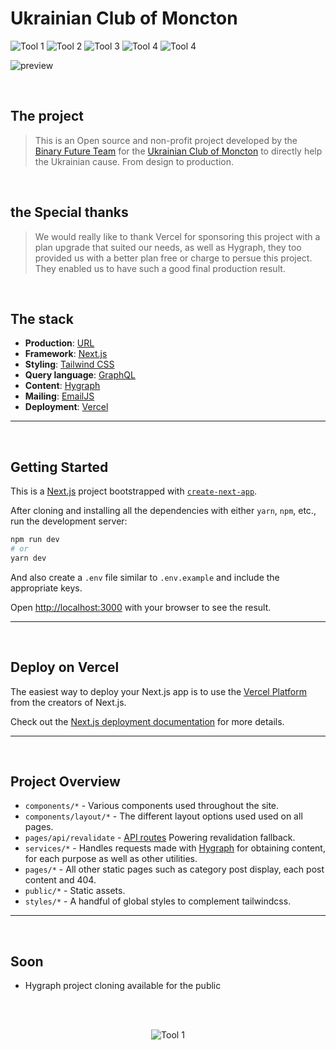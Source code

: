 # Ukrainian Club of Moncton

![Tool 1](https://img.shields.io/badge/vercel-%23000000.svg?style=for-the-badge&logo=vercel&logoColor=white)
![Tool 2](https://img.shields.io/badge/Next-black?style=for-the-badge&logo=next.js&logoColor=white)
![Tool 3](https://img.shields.io/badge/-GraphQL-E10098?style=for-the-badge&logo=graphql&logoColor=white)
![Tool 4](https://img.shields.io/badge/tailwindcss-%2338B2AC.svg?style=for-the-badge&logo=tailwind-css&logoColor=white)
![Tool 4](https://img.shields.io/badge/MUI-%230081CB.svg?style=for-the-badge&logo=mui&logoColor=white)

![preview](https://media-exp1.licdn.com/dms/image/C4D22AQHJpYQ06BmxAA/feedshare-shrink_2048_1536/0/1661442141142?e=1665619200&v=beta&t=7xKdNWnPK2WC2JiZ_aaRwIDcT8gBuxst1PFo1a-ne7w)

<br/>

## The project
> This is an Open source and non-profit project developed by the [Binary Future Team](https://binaryfuture.io) for the [Ukrainian Club of Moncton](https://www.facebook.com/UkrClubMoncton/) to directly help the Ukrainian cause. From design to production.

<br />

## the Special thanks
> We would really like to thank Vercel for sponsoring this project with a plan upgrade that suited our needs, as well as Hygraph, they too provided us with a better plan free or charge to persue this project.
They enabled us to have such a good final production result.

<br/>

## The stack
- **Production**: [URL](uamoncton.org)
- **Framework**: [Next.js](https://nextjs.org/)
- **Styling**: [Tailwind CSS](https://tailwindcss.com/)
- **Query language**: [GraphQL](https://graphql.org/)
- **Content**: [Hygraph](https://hygraph.com/)
- **Mailing**: [EmailJS](https://www.emailjs.com/)
- **Deployment**: [Vercel](https://vercel.com/?utm_source=[ukrainian-club-of-moncton]&utm_campaign=oss)

---

<br />

## Getting Started
This is a [Next.js](https://nextjs.org/) project bootstrapped with [`create-next-app`](https://github.com/vercel/next.js/tree/canary/packages/create-next-app).

After cloning and installing all the dependencies with either <code>yarn</code>, <code>npm</code>, etc., run the development server:

```bash
npm run dev
# or
yarn dev
```

And also create a `.env` file similar to `.env.example` and include the appropriate keys.

Open [http://localhost:3000](http://localhost:3000) with your browser to see the result.

---

<br />

## Deploy on Vercel

The easiest way to deploy your Next.js app is to use the [Vercel Platform](https://vercel.com/new?utm_medium=default-template&filter=next.js&utm_source=create-next-app&utm_campaign=create-next-app-readme) from the creators of Next.js.

Check out the [Next.js deployment documentation](https://nextjs.org/docs/deployment) for more details.

---

<br />

## Project Overview

- `components/*` - Various components used throughout the site.
- `components/layout/*` - The different layout options used used on all pages.
- `pages/api/revalidate` - [API routes](https://nextjs.org/docs/api-routes/introduction) Powering revalidation fallback.
- `services/*` - Handles requests made with [Hygraph](https://hygraph.com) for obtaining content, for each purpose as well as other utilities.
- `pages/*` - All other static pages such as category post display, each post content and 404.
- `public/*` - Static assets.
- `styles/*` - A handful of global styles to complement tailwindcss.

---

<br />

## Soon
- Hygraph project cloning available for the public

<br />
<br />
<div style="text-align: center;">

![Tool 1](https://www.datocms-assets.com/31049/1618983297-powered-by-vercel.svg)

</div>